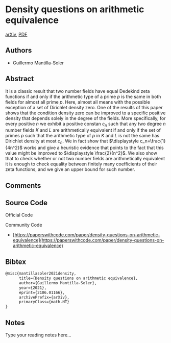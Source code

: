 
# Density questions on arithmetic equivalence

[arXiv](https://arxiv.org/abs/2106.01166), [PDF](https://arxiv.org/pdf/2106.01166.pdf)

## Authors

- Guillermo Mantilla-Soler

## Abstract

It is a classic result that two number fields have equal Dedekind zeta functions if and only if the arithmetic type of a prime $p$ is the same in both fields for almost all prime $p$. Here, almost all means with the possible exception of a set of Dirichlet density zero. One of the results of this paper shows that the condition density zero can be improved to a specific positive density that depends solely in the degree of the fields. More specifically, for every positive $n$ we exhibit a positive constan $c_{n}$ such that any two degree $n$ number fields $K$ and $L$ are arithmetically equivalent if and only if the set of primes $p$ such that the arithmetic type of $p$ in $K$ and $L$ is not the same has Dirichlet density at most $c_n$. We in fact show that $\displaystyle c_n=\frac{1}{4n^2}$ works and give a heuristic evidence that points to the fact that this value might be improved to $\displaystyle \frac{2}{n^2}$. We also show that to check whether or not two number fields are arithmetically equivalent it is enough to check equality between finitely many coefficients of their zeta functions, and we give an upper bound for such number.

## Comments



## Source Code

Official Code



Community Code

- [https://paperswithcode.com/paper/density-questions-on-arithmetic-equivalence](https://paperswithcode.com/paper/density-questions-on-arithmetic-equivalence)

## Bibtex

```tex
@misc{mantillasoler2021density,
      title={Density questions on arithmetic equivalence}, 
      author={Guillermo Mantilla-Soler},
      year={2021},
      eprint={2106.01166},
      archivePrefix={arXiv},
      primaryClass={math.NT}
}
```

## Notes

Type your reading notes here...

